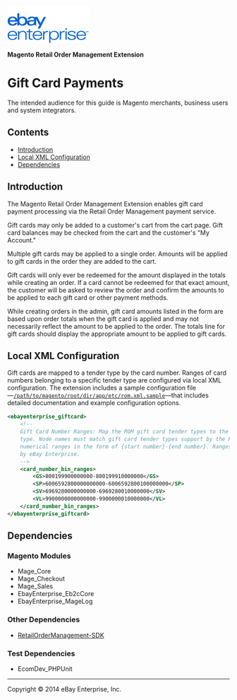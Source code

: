 ![ebay logo](../../../../../../docs/static/logo-vert.png)

**Magento Retail Order Management Extension**
# Gift Card Payments

The intended audience for this guide is Magento merchants, business users and system integrators.

## Contents

- [Introduction](#introduction)
- [Local XML Configuration](#local-xml-configuration)
- [Dependencies](#dependencies)

## Introduction

The Magento Retail Order Management Extension enables gift card payment processing via the Retail Order Management payment service.

Gift cards may only be added to a customer's cart from the cart page. Gift card balances may be checked from the cart and the customer's "My Account."

Multiple gift cards may be applied to a single order. Amounts will be applied to gift cards in the order they are added to the cart.

Gift cards will only ever be redeemed for the amount displayed in the totals while creating an order. If a card cannot be redeemed for that exact amount, the customer will be asked to review the order and confirm the amounts to be applied to each gift card or other payment methods.

While creating orders in the admin, gift card amounts listed in the form are based upon order totals when the gift card is applied and may not necessarily reflect the amount to be applied to the order. The totals line for gift cards should display the appropriate amount to be applied to gift cards.

## Local XML Configuration

Gift cards are mapped to a tender type by the card number. Ranges of card numbers belonging to a specific tender type are configured via local XML configuration. The extension includes a sample configuration file—[`/path/to/magento/root/dir/app/etc/rom.xml.sample`](../../../../etc/rom.xml.sample)—that includes detailed documentation and example configuration options.

```xml
<ebayenterprise_giftcard>
	<!--
	Gift Card Number Ranges: Map the ROM gift card tender types to the gift card number ranges for that tender
	type. Node names must match gift card tender types support by the ROM payment service. Values must be
	numerical ranges in the form of {start number}-{end number}. Ranges must not overlap, and will be provided
	by eBay Enterprise.
	-->
	<card_number_bin_ranges>
		<GS>800199900000000-800199910000000</GS>
		<SP>6006592800000000000-6006592800100000000</SP>
		<SV>6969280000000000-6969280010000000</SV>
		<VL>9900000000000000-9900000010000000</VL>
	</card_number_bin_ranges>
</ebayenterprise_giftcard>
```

## Dependencies

### Magento Modules

- Mage_Core
- Mage_Checkout
- Mage_Sales
- EbayEnterprise_Eb2cCore
- EbayEnterprise_MageLog

### Other Dependencies

- [RetailOrderManagement-SDK](https://github.com/eBayEnterprise/RetailOrderManagement-SDK)

### Test Dependencies

- EcomDev_PHPUnit

- - -
Copyright © 2014 eBay Enterprise, Inc.
